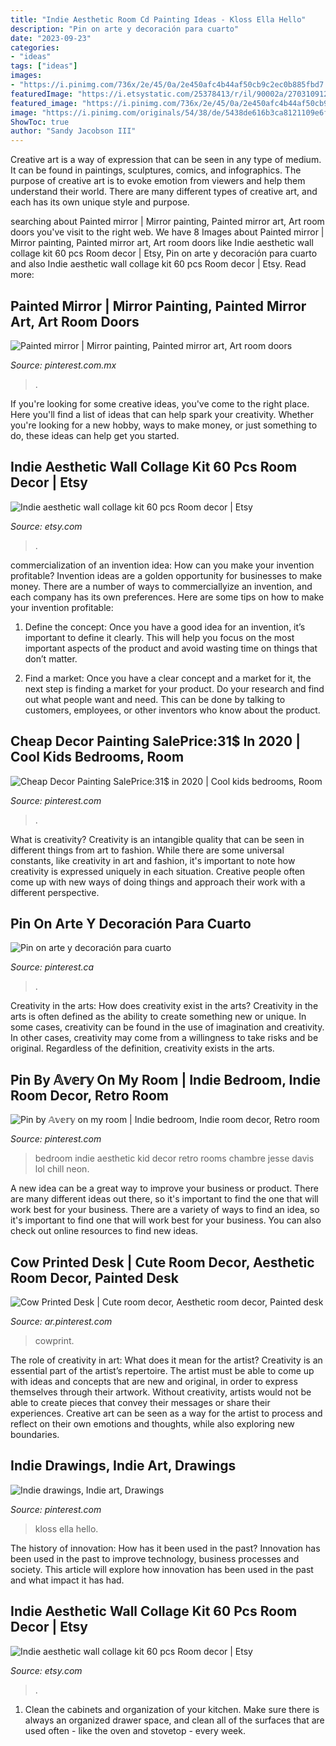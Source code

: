 ```yaml
---
title: "Indie Aesthetic Room Cd Painting Ideas - Kloss Ella Hello"
description: "Pin on arte y decoración para cuarto"
date: "2023-09-23"
categories:
- "ideas"
tags: ["ideas"]
images:
- "https://i.pinimg.com/736x/2e/45/0a/2e450afc4b44af50cb9c2ec0b885fbd7.jpg"
featuredImage: "https://i.etsystatic.com/25378413/r/il/90002a/2703109127/il_1588xN.2703109127_2kew.jpg"
featured_image: "https://i.pinimg.com/736x/2e/45/0a/2e450afc4b44af50cb9c2ec0b885fbd7.jpg"
image: "https://i.pinimg.com/originals/54/38/de/5438de616b3ca8121109e6f3f8acadbf.jpg"
ShowToc: true
author: "Sandy Jacobson III"
---
```



Creative art is a way of expression that can be seen in any type of medium. It can be found in paintings, sculptures, comics, and infographics. The purpose of creative art is to evoke emotion from viewers and help them understand their world. There are many different types of creative art, and each has its own unique style and purpose.

	

		
searching about Painted mirror | Mirror painting, Painted mirror art, Art room doors you've visit to the right web. We have 8 Images about Painted mirror | Mirror painting, Painted mirror art, Art room doors like Indie aesthetic wall collage kit 60 pcs Room decor | Etsy, Pin on arte y decoración para cuarto and also Indie aesthetic wall collage kit 60 pcs Room decor | Etsy. Read more:
		
    
## Painted Mirror | Mirror Painting, Painted Mirror Art, Art Room Doors

<img loading=lazy src="https://i.pinimg.com/originals/38/cc/79/38cc795a98b11c5cb900bd29d219d758.jpg" onerror="this.onerror=null;this.src='https://tse3.mm.bing.net/th?id=OIP.C63TJzXhivIkYZy-HYcXxQHaNK&amp;pid=15.1';" alt="Painted mirror | Mirror painting, Painted mirror art, Art room doors">

_Source: pinterest.com.mx_

>. 

	

If you're looking for some creative ideas, you've come to the right place. Here you'll find a list of ideas that can help spark your creativity. Whether you're looking for a new hobby, ways to make money, or just something to do, these ideas can help get you started.

    
## Indie Aesthetic Wall Collage Kit 60 Pcs Room Decor | Etsy

<img loading=lazy src="https://i.etsystatic.com/25378413/r/il/3e09a2/2655441802/il_1588xN.2655441802_n21f.jpg" onerror="this.onerror=null;this.src='https://tse3.mm.bing.net/th?id=OIP.mAgj3vsUvBdKd54JWe6hjQHaHc&amp;pid=15.1';" alt="Indie aesthetic wall collage kit 60 pcs Room decor | Etsy">

_Source: etsy.com_

>. 

	

commercialization of an invention idea: How can you make your invention profitable?
Invention ideas are a golden opportunity for businesses to make money. There are a number of ways to commerciallyize an invention, and each company has its own preferences. Here are some tips on how to make your invention profitable:
1. Define the concept: Once you have a good idea for an invention, it’s important to define it clearly. This will help you focus on the most important aspects of the product and avoid wasting time on things that don’t matter.

2. Find a market: Once you have a clear concept and a market for it, the next step is finding a market for your product. Do your research and find out what people want and need. This can be done by talking to customers, employees, or other inventors who know about the product.


    
## Cheap Decor Painting SalePrice:31$ In 2020 | Cool Kids Bedrooms, Room

<img loading=lazy src="https://i.pinimg.com/originals/54/38/de/5438de616b3ca8121109e6f3f8acadbf.jpg" onerror="this.onerror=null;this.src='https://tse4.mm.bing.net/th?id=OIP.pV8lCzHgElQBj4TEF6CmHgHaJ4&amp;pid=15.1';" alt="Cheap Decor Painting SalePrice:31$ in 2020 | Cool kids bedrooms, Room">

_Source: pinterest.com_

>. 

	

What is creativity?
Creativity is an intangible quality that can be seen in different things from art to fashion. While there are some universal constants, like creativity in art and fashion, it's important to note how creativity is expressed uniquely in each situation. Creative people often come up with new ways of doing things and approach their work with a different perspective.

    
## Pin On Arte Y Decoración Para Cuarto

<img loading=lazy src="https://i.pinimg.com/736x/8b/96/a9/8b96a961a015468e0dcd64ffc040fce9.jpg" onerror="this.onerror=null;this.src='https://tse3.mm.bing.net/th?id=OIP.1vtBlehOvOEBwYqud2tOWAHaOU&amp;pid=15.1';" alt="Pin on arte y decoración para cuarto">

_Source: pinterest.ca_

>. 

	

Creativity in the arts: How does creativity exist in the arts?
Creativity in the arts is often defined as the ability to create something new or unique. In some cases, creativity can be found in the use of imagination and creativity. In other cases, creativity may come from a willingness to take risks and be original. Regardless of the definition, creativity exists in the arts.

    
## Pin By 𝔸𝕧𝕖𝕣𝕪 On My Room | Indie Bedroom, Indie Room Decor, Retro Room

<img loading=lazy src="https://i.pinimg.com/736x/ab/20/5a/ab205ad17d7af8b43e986fe5b5708235.jpg" onerror="this.onerror=null;this.src='https://tse4.mm.bing.net/th?id=OIP.1FWZsGHHqDYkre-VvUO_eAHaJK&amp;pid=15.1';" alt="Pin by 𝔸𝕧𝕖𝕣𝕪 on my room | Indie bedroom, Indie room decor, Retro room">

_Source: pinterest.com_

>bedroom indie aesthetic kid decor retro rooms chambre jesse davis lol chill neon. 

	

A new idea can be a great way to improve your business or product. There are many different ideas out there, so it's important to find the one that will work best for your business. There are a variety of ways to find an idea, so it's important to find one that will work best for your business. You can also check out online resources to find new ideas.

    
## Cow Printed Desk | Cute Room Decor, Aesthetic Room Decor, Painted Desk

<img loading=lazy src="https://i.pinimg.com/originals/a1/a2/59/a1a259321f7df61f6582359b46744e29.jpg" onerror="this.onerror=null;this.src='https://tse2.mm.bing.net/th?id=OIP.6Iq2VSeuCmSHK6a-i2TyrwHaFj&amp;pid=15.1';" alt="Cow Printed Desk | Cute room decor, Aesthetic room decor, Painted desk">

_Source: ar.pinterest.com_

>cowprint. 

	

The role of creativity in art: What does it mean for the artist?
Creativity is an essential part of the artist’s repertoire. The artist must be able to come up with ideas and concepts that are new and original, in order to express themselves through their artwork. Without creativity, artists would not be able to create pieces that convey their messages or share their experiences. Creative art can be seen as a way for the artist to process and reflect on their own emotions and thoughts, while also exploring new boundaries.

    
## Indie Drawings, Indie Art, Drawings

<img loading=lazy src="https://i.pinimg.com/736x/2e/45/0a/2e450afc4b44af50cb9c2ec0b885fbd7.jpg" onerror="this.onerror=null;this.src='https://tse3.mm.bing.net/th?id=OIP.9hfUp3pDlexhJjXol-fQ0AHaFj&amp;pid=15.1';" alt="Indie drawings, Indie art, Drawings">

_Source: pinterest.com_

>kloss ella hello. 

	

The history of innovation: How has it been used in the past?
Innovation has been used in the past to improve technology, business processes and society. This article will explore how innovation has been used in the past and what impact it has had.

    
## Indie Aesthetic Wall Collage Kit 60 Pcs Room Decor | Etsy

<img loading=lazy src="https://i.etsystatic.com/25378413/r/il/90002a/2703109127/il_1588xN.2703109127_2kew.jpg" onerror="this.onerror=null;this.src='https://tse3.mm.bing.net/th?id=OIP.L-G6LeYiFNA5ScKuoAt4mQHaHa&amp;pid=15.1';" alt="Indie aesthetic wall collage kit 60 pcs Room decor | Etsy">

_Source: etsy.com_

>. 

	

1. Clean the cabinets and organization of your kitchen. Make sure there is always an organized drawer space, and clean all of the surfaces that are used often - like the oven and stovetop - every week.

